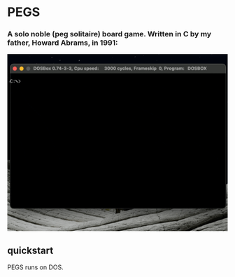 # PEGS

### A solo noble (peg solitaire) board game. Written in C by my father, Howard Abrams, in 1991:

![PEGS gif](./demo.gif)

## quickstart

PEGS runs on DOS.